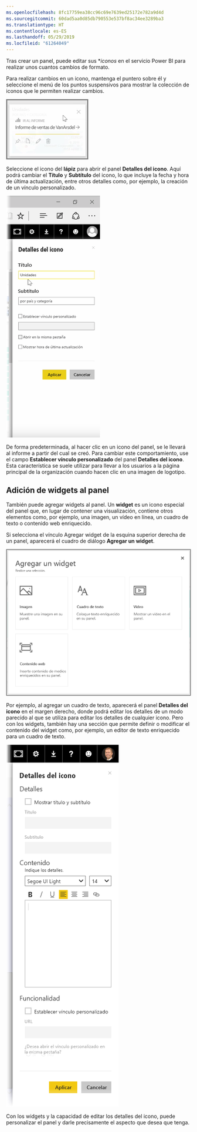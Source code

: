 ```yaml
---
ms.openlocfilehash: 8fc17759ea38cc96c69e7639ed25172e782a9d4d
ms.sourcegitcommit: 60dad5aa0d85db790553e537bf8ac34ee3289ba3
ms.translationtype: HT
ms.contentlocale: es-ES
ms.lasthandoff: 05/29/2019
ms.locfileid: "61264049"
---
```

Tras crear un panel, puede editar sus **iconos* en el servicio Power BI para realizar unos cuantos cambios de formato.

Para realizar cambios en un icono, mantenga el puntero sobre él y seleccione el menú de los puntos suspensivos para mostrar la colección de iconos que le permiten realizar cambios.

![](media/4-4d-change-tile-details/4-4d_1.png)

Seleccione el icono del **lápiz** para abrir el panel **Detalles del icono**. Aquí podrá cambiar el **Título** y **Subtítulo** del icono, lo que incluye la fecha y hora de última actualización, entre otros detalles como, por ejemplo, la creación de un vínculo personalizado.

![](media/4-4d-change-tile-details/4-4d_2.png)

De forma predeterminada, al hacer clic en un icono del panel, se le llevará al informe a partir del cual se creó. Para cambiar este comportamiento, use el campo **Establecer vínculo personalizado** del panel **Detalles del icono**. Esta característica se suele utilizar para llevar a los usuarios a la página principal de la organización cuando hacen clic en una imagen de logotipo.

## <a name="add-widgets-to-your-dashboard"></a>Adición de widgets al panel
También puede agregar widgets al panel. Un **widget** es un icono especial del panel que, en lugar de contener una visualización, contiene otros elementos como, por ejemplo, una imagen, un vídeo en línea, un cuadro de texto o contenido web enriquecido.

Si selecciona el vínculo Agregar widget de la esquina superior derecha de un panel, aparecerá el cuadro de diálogo **Agregar un widget**.

![](media/4-4d-change-tile-details/4-4d_3.png)

Por ejemplo, al agregar un cuadro de texto, aparecerá el panel **Detalles del icono** en el margen derecho, donde podrá editar los detalles de un modo parecido al que se utiliza para editar los detalles de cualquier icono. Pero con los widgets, también hay una sección que permite definir o modificar el contenido del widget como, por ejemplo, un editor de texto enriquecido para un cuadro de texto.

![](media/4-4d-change-tile-details/4-4d_4.png)

Con los widgets y la capacidad de editar los detalles del icono, puede personalizar el panel y darle precisamente el aspecto que desea que tenga.

